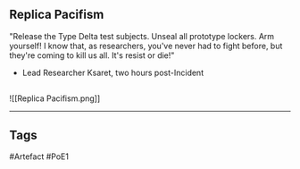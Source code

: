 ## Replica Pacifism
"Release the Type Delta test subjects. Unseal all prototype lockers. Arm yourself! I know that, as researchers, you've never had to fight before, but they're coming to kill us all. It's resist or die!"
- Lead Researcher Ksaret, two hours post-Incident
##
![[Replica Pacifism.png]]

---
## Tags
#Artefact
#PoE1